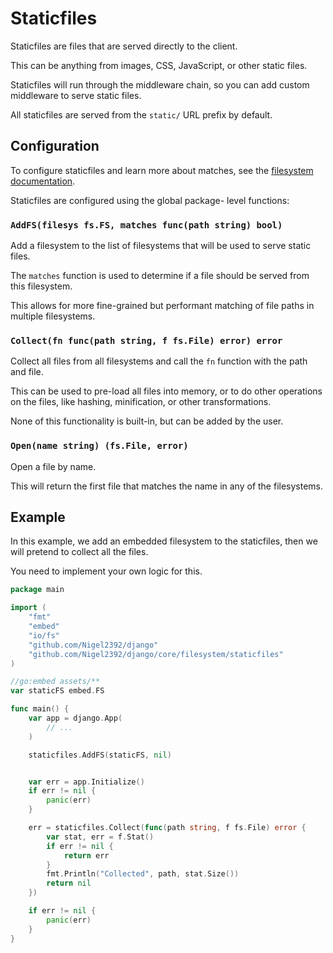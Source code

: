 # Staticfiles

Staticfiles are files that are served directly to the client.

This can be anything from images, CSS, JavaScript, or other static files.

Staticfiles will run through the middleware chain, so you can add custom middleware to serve static files.

All staticfiles are served from the `static/` URL prefix by default.

## Configuration

To configure staticfiles and learn more about matches, see the [filesystem documentation](./filesystem.md#matchfs).

Staticfiles are configured using the global package- level functions:

### `AddFS(filesys fs.FS, matches func(path string) bool)`

Add a filesystem to the list of filesystems that will be used to serve static files.

The `matches` function is used to determine if a file should be served from this filesystem.

This allows for more fine-grained but performant matching of file paths in multiple filesystems.

### `Collect(fn func(path string, f fs.File) error) error`

Collect all files from all filesystems and call the `fn` function with the path and file.

This can be used to pre-load all files into memory, or to do other operations on the files, like hashing, minification, or other transformations.

None of this functionality is built-in, but can be added by the user.

### `Open(name string) (fs.File, error)`

Open a file by name.

This will return the first file that matches the name in any of the filesystems.

## Example

In this example, we add an embedded filesystem to the staticfiles, then we will pretend to collect all the files.

You need to implement your own logic for this.

```go
package main

import (
    "fmt"
    "embed"
    "io/fs"
    "github.com/Nigel2392/django"
    "github.com/Nigel2392/django/core/filesystem/staticfiles"
)

//go:embed assets/**
var staticFS embed.FS

func main() {
    var app = django.App(
        // ...
    )

    staticfiles.AddFS(staticFS, nil)


    var err = app.Initialize()
    if err != nil {
        panic(err)
    }

    err = staticfiles.Collect(func(path string, f fs.File) error {
        var stat, err = f.Stat()
        if err != nil {
            return err
        }
        fmt.Println("Collected", path, stat.Size())
        return nil
    })

    if err != nil {
        panic(err)
    }
}
```
